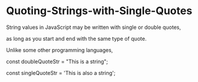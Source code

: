 # Quoting-Strings-with-Single-Quotes

String values in JavaScript may be written with single or double quotes, 

as long as you start and end with the same type of quote.

Unlike some other programming languages, 

const doubleQuoteStr = "This is a string"; 

const singleQuoteStr = 'This is also a string';
